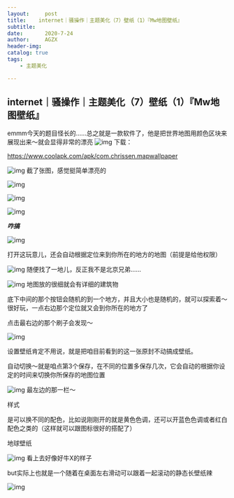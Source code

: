 ```yaml
---
layout:     post
title:    internet｜骚操作｜主题美化（7）壁纸（1）『Mw地图壁纸』  
subtitle:   
date:       2020-7-24
author:     AGZX
header-img: 
catalog: true
tags:
    - 主题美化

---
```


## internet｜骚操作｜主题美化（7）壁纸（1）『Mw地图壁纸』

emmm今天的题目怪长的……总之就是一款软件了，他是把世界地图用颜色区块来展现出来～就会显得非常的漂亮
![img](https://mmbiz.qpic.cn/mmbiz_png/tMsLbdfwxoNr19BkJJ802uHqUwMTCa8sHP2wo5cZWH6lBLJTQBZnlT8FkhbmoBnLhxNP7Jc2KhZHPWvu6XlsAQ/640?wx_fmt=png&tp=webp&wxfrom=5&wx_lazy=1&wx_co=1)
下载：

https://www.coolapk.com/apk/com.chrissen.mapwallpaper

![img](https://mmbiz.qpic.cn/mmbiz_jpg/tMsLbdfwxoNpLU0Gw9J5gjj94uTbNRVk9l0cKXib5Zmm8LoWutQL9MJpibOOSDnngoibDVb5NZB8GtdI1430QRWlw/640?wx_fmt=jpeg&tp=webp&wxfrom=5&wx_lazy=1&wx_co=1)
截了张图，感觉挺简单漂亮的

![img](https://mmbiz.qpic.cn/mmbiz_png/tMsLbdfwxoNr19BkJJ802uHqUwMTCa8syC58LVemoq3TEyfkBuSdBrSH5zPKdHuHOtKDK9RuSnoMHMg62ic35jg/640?wx_fmt=png&tp=webp&wxfrom=5&wx_lazy=1&wx_co=1)



![img](https://mmbiz.qpic.cn/mmbiz_png/tMsLbdfwxoM12GmQGZYFy7azn1RM2IznldnbaicFIpNnKejI3fo2HevqRhvWHQ8k8TXI8CgyfSN0qVGbqWJj3Wg/640?wx_fmt=png&tp=webp&wxfrom=5&wx_lazy=1&wx_co=1)



![img](https://mmbiz.qpic.cn/mmbiz_png/tMsLbdfwxoPvhibcLnC5hTcXqKITTp19OH29NLiam9n4fQKickXsBhK690REU4AB7V3lQCIYMvKB7L1fbALqaCoAw/640?wx_fmt=png&tp=webp&wxfrom=5&wx_lazy=1&wx_co=1)

***咋搞***

![img](https://mmbiz.qpic.cn/mmbiz_png/tMsLbdfwxoM12GmQGZYFy7azn1RM2IznibrWgBLOicIoeicsg3LGoSS6wTeO5SJomic3dofibictDVGkkudHjOHZekDA/640?wx_fmt=png&tp=webp&wxfrom=5&wx_lazy=1&wx_co=1)

打开这玩意儿，还会自动根据定位来到你所在的地方的地图（前提是给他权限）

![img](https://mmbiz.qpic.cn/mmbiz_jpg/tMsLbdfwxoNpLU0Gw9J5gjj94uTbNRVkLjYXiczRatiagGian1ic2icoHqby8RG7ekpGrv2OP7n4hDIFvu2mzibhweibA/640?wx_fmt=jpeg&tp=webp&wxfrom=5&wx_lazy=1&wx_co=1)
随便找了一地儿，反正我不是北京兄弟……



![img](https://mmbiz.qpic.cn/mmbiz_jpg/tMsLbdfwxoNpLU0Gw9J5gjj94uTbNRVk8VlUFV1sNVeQvynpAK9ZuwMlNpYfwTU2epqxrRBUw51KrWjSSKJezg/640?wx_fmt=jpeg&tp=webp&wxfrom=5&wx_lazy=1&wx_co=1)
地图放的很细就会有详细的建筑物

底下中间的那个按钮会随机的到一个地方，并且大小也是随机的，就可以探索着～很好玩，一点右边那个定位就又会到你所在的地方了

点击最右边的那个刷子会发现～

![img](https://mmbiz.qpic.cn/mmbiz_jpg/tMsLbdfwxoNpLU0Gw9J5gjj94uTbNRVk9mmn9FoA3SEJZDkK5Jzbe1ibICiby0zo9gNIQ2ApHWpvZwN8bW8v7AzA/640?wx_fmt=jpeg&tp=webp&wxfrom=5&wx_lazy=1&wx_co=1)



设置壁纸肯定不用说，就是把咱目前看到的这一张原封不动搞成壁纸。

自动切换～就是咱点第3个保存，在不同的位置多保存几次，它会自动的根据你设定的时间来切换你所保存的地图位置

![img](https://mmbiz.qpic.cn/mmbiz_jpg/tMsLbdfwxoNpLU0Gw9J5gjj94uTbNRVkEQD46cgEHFex3CqWtbAT6V1IVRg7kc4aR7amwO0gdiaBDNpxUlOYtsQ/640?wx_fmt=jpeg&tp=webp&wxfrom=5&wx_lazy=1&wx_co=1)
最左边的那一栏～

样式

是可以换不同的配色，比如说刚刚开的就是黄色色调，还可以开蓝色色调或者红白配色之类的（这样就可以跟图标很好的搭配了）

地球壁纸

![img](https://mmbiz.qpic.cn/mmbiz_jpg/tMsLbdfwxoNpLU0Gw9J5gjj94uTbNRVkZlC8UzxPpGC5C9rlDJfXpIy3T1p1ibDo0jlNaN75Cyia9UX64Qu3SRvQ/640?wx_fmt=jpeg&tp=webp&wxfrom=5&wx_lazy=1&wx_co=1)
看上去好像好牛X的样子

but实际上也就是一个随着在桌面左右滑动可以跟着一起滚动的静态长壁纸辣



![img](https://mmbiz.qpic.cn/mmbiz_png/tMsLbdfwxoM12GmQGZYFy7azn1RM2IznibrWgBLOicIoeicsg3LGoSS6wTeO5SJomic3dofibictDVGkkudHjOHZekDA/640?wx_fmt=png&tp=webp&wxfrom=5&wx_lazy=1&wx_co=1)

